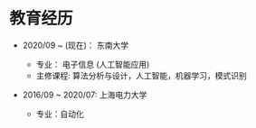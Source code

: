 # 教育经历

* 2020/09 ~ (现在)： 东南大学
  * 专业： 电子信息 (人工智能应用)
  * 主修课程: 算法分析与设计，人工智能，机器学习，模式识别

* 2016/09 ~ 2020/07: 上海电力大学
  * 专业：自动化



